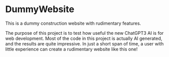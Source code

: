 # DummyWebsite
This is a dummy construction website with rudimentary features.

The purpose of this project is to test how useful the new ChatGPT3 AI is for web development.
Most of the code in this project is actually AI generated, and the results are quite impressive.
In just a short span of time, a user with little experience can create a rudimentary website like this one!
